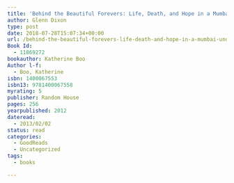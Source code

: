 ```yaml
---
title: 'Behind the Beautiful Forevers: Life, Death, and Hope in a Mumbai Undercity'
author: Glenn Dixon
type: post
date: 2018-07-28T15:07:34+00:00
url: /behind-the-beautiful-forevers-life-death-and-hope-in-a-mumbai-undercity/
Book Id:
  - 11869272
bookauthor: Katherine Boo
Author l-f:
  - Boo, Katherine
isbn: 1400067553
isbn13: 9781400067558
myrating: 5
publisher: Random House
pages: 256
yearpublished: 2012
dateread:
  - 2013/02/02
status: read
categories:
  - GoodReads
  - Uncategorized
tags:
  - books

---
```

